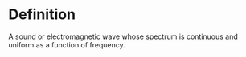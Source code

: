 # Definition

A sound or electromagnetic wave whose spectrum is continuous and uniform
as a function of frequency.
